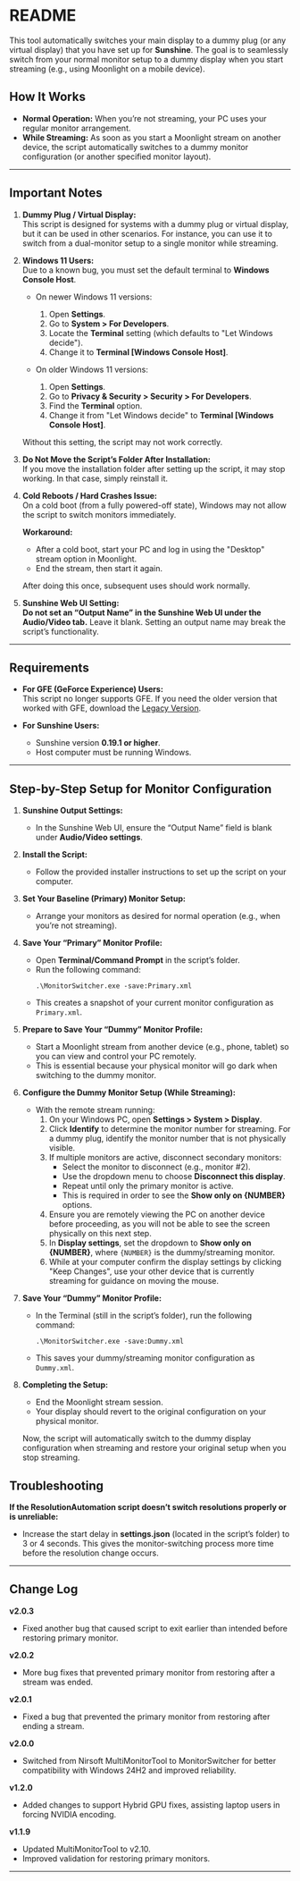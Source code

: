 # README

This tool automatically switches your main display to a dummy plug (or any virtual display) that you have set up for **Sunshine**. The goal is to seamlessly switch from your normal monitor setup to a dummy display when you start streaming (e.g., using Moonlight on a mobile device).

## How It Works

- **Normal Operation:** When you’re not streaming, your PC uses your regular monitor arrangement.
- **While Streaming:** As soon as you start a Moonlight stream on another device, the script automatically switches to a dummy monitor configuration (or another specified monitor layout).

---

## Important Notes

1. **Dummy Plug / Virtual Display:**  
   This script is designed for systems with a dummy plug or virtual display, but it can be used in other scenarios. For instance, you can use it to switch from a dual-monitor setup to a single monitor while streaming.

2. **Windows 11 Users:**  
   Due to a known bug, you must set the default terminal to **Windows Console Host**.
   
   - On newer Windows 11 versions:
     1. Open **Settings**.
     2. Go to **System > For Developers**.
     3. Locate the **Terminal** setting (which defaults to "Let Windows decide").
     4. Change it to **Terminal [Windows Console Host]**.

   - On older Windows 11 versions:
     1. Open **Settings**.
     2. Go to **Privacy & Security > Security > For Developers**.
     3. Find the **Terminal** option.
     4. Change it from "Let Windows decide" to **Terminal [Windows Console Host]**.

   Without this setting, the script may not work correctly.

3. **Do Not Move the Script’s Folder After Installation:**  
   If you move the installation folder after setting up the script, it may stop working. In that case, simply reinstall it.

4. **Cold Reboots / Hard Crashes Issue:**  
   On a cold boot (from a fully powered-off state), Windows may not allow the script to switch monitors immediately.

   **Workaround:**  
   - After a cold boot, start your PC and log in using the "Desktop" stream option in Moonlight.
   - End the stream, then start it again.
   
   After doing this once, subsequent uses should work normally.

5. **Sunshine Web UI Setting:**  
   **Do not set an “Output Name” in the Sunshine Web UI under the Audio/Video tab.** Leave it blank. Setting an output name may break the script’s functionality.

---

## Requirements

- **For GFE (GeForce Experience) Users:**  
  This script no longer supports GFE. If you need the older version that worked with GFE, download the [Legacy Version](https://github.com/Nonary/MonitorSwapAutomation/releases/tag/legacy).

- **For Sunshine Users:**
  - Sunshine version **0.19.1 or higher**.
  - Host computer must be running Windows.

---

## Step-by-Step Setup for Monitor Configuration

1. **Sunshine Output Settings:**  
   - In the Sunshine Web UI, ensure the “Output Name” field is blank under **Audio/Video settings**.

2. **Install the Script:**  
   - Follow the provided installer instructions to set up the script on your computer.

3. **Set Your Baseline (Primary) Monitor Setup:**  
   - Arrange your monitors as desired for normal operation (e.g., when you’re not streaming).

4. **Save Your “Primary” Monitor Profile:**  
   - Open **Terminal/Command Prompt** in the script’s folder.
   - Run the following command:
     ```
     .\MonitorSwitcher.exe -save:Primary.xml
     ```
   - This creates a snapshot of your current monitor configuration as `Primary.xml`.

5. **Prepare to Save Your “Dummy” Monitor Profile:**  
   - Start a Moonlight stream from another device (e.g., phone, tablet) so you can view and control your PC remotely.  
   - This is essential because your physical monitor will go dark when switching to the dummy monitor.

6. **Configure the Dummy Monitor Setup (While Streaming):**  
   - With the remote stream running:
     1. On your Windows PC, open **Settings > System > Display**.
     2. Click **Identify** to determine the monitor number for streaming. For a dummy plug, identify the monitor number that is not physically visible.
     3. If multiple monitors are active, disconnect secondary monitors:
        - Select the monitor to disconnect (e.g., monitor #2).
        - Use the dropdown menu to choose **Disconnect this display**.
        - Repeat until only the primary monitor is active.
        - This is required in order to see the **Show only on {NUMBER}** options.
     4. Ensure you are remotely viewing the PC on another device before proceeding, as you will not be able to see the screen physically on this next step.
     5. In **Display settings**, set the dropdown to **Show only on {NUMBER}**, where `{NUMBER}` is the dummy/streaming monitor.
     6. While at your computer confirm the display settings by clicking "Keep Changes", use your other device that is currently streaming for guidance on moving the mouse.

7. **Save Your “Dummy” Monitor Profile:**  
   - In the Terminal (still in the script’s folder), run the following command:
     ```
     .\MonitorSwitcher.exe -save:Dummy.xml
     ```
   - This saves your dummy/streaming monitor configuration as `Dummy.xml`.

8. **Completing the Setup:**  
   - End the Moonlight stream session.  
   - Your display should revert to the original configuration on your physical monitor.

   Now, the script will automatically switch to the dummy display configuration when streaming and restore your original setup when you stop streaming.


## Troubleshooting

**If the ResolutionAutomation script doesn’t switch resolutions properly or is unreliable:**

- Increase the start delay in **settings.json** (located in the script’s folder) to 3 or 4 seconds. This gives the monitor-switching process more time before the resolution change occurs.

---

## Change Log

**v2.0.3**
- Fixed another bug that caused script to exit earlier than intended before restoring primary monitor.

**v2.0.2**
- More bug fixes that prevented primary monitor from restoring after a stream was ended.

**v2.0.1**  
- Fixed a bug that prevented the primary monitor from restoring after ending a stream.

**v2.0.0**  
- Switched from Nirsoft MultiMonitorTool to MonitorSwitcher for better compatibility with Windows 24H2 and improved reliability.

**v1.2.0**  
- Added changes to support Hybrid GPU fixes, assisting laptop users in forcing NVIDIA encoding.

**v1.1.9**  
- Updated MultiMonitorTool to v2.10.
- Improved validation for restoring primary monitors.

---